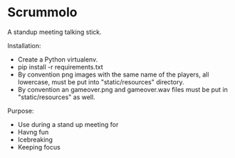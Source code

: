 # Scrummolo
A standup meeting talking stick.

Installation:
- Create a Python virtualenv.
- pip install -r requirements.txt
- By convention png images with the same name of the players, all lowercase, must be put into "static/resources" directory.
- By convention an gameover.png and gameover.wav files must be put in "static/resources" as well.

Purpose:
- Use during a stand up meeting for
- Havng fun
- Icebreaking
- Keeping focus
